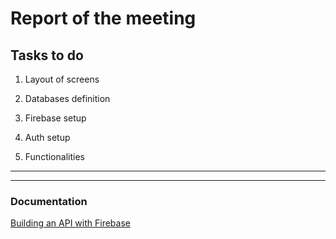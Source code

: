 # Report of the meeting 

## Tasks to do 

1. Layout of screens

2. Databases definition 
3. Firebase setup
4. Auth setup 
5. Functionalities 










---
---
### Documentation

[Building an API with Firebase](https://indepth.dev/posts/1084/building-an-api-with-firebase "In depth Dev")

